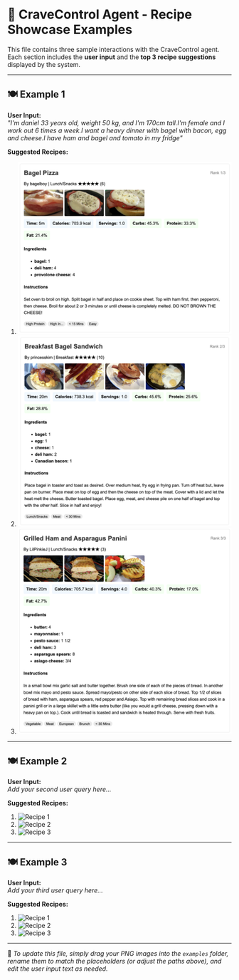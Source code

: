 # 🧠 CraveControl Agent - Recipe Showcase Examples

This file contains three sample interactions with the CraveControl agent.  
Each section includes the **user input** and the **top 3 recipe suggestions** displayed by the system.

---

## 🍽️ Example 1

**User Input:**  
*"I'm daniel 33 years old, weight 50 kg, and I'm 170cm tall.I'm female and I work out 6 times a week.I want a heavy dinner with bagel with bacon, egg and cheese.I have ham and bagel and tomato in my fridge"*

**Suggested Recipes:**

1. ![Recipe 1](./pics/example1_recipe1.png)
2. ![Recipe 2](./pics/example1_recipe2.png)
3. ![Recipe 3](./pics/example1_recipe3.png)

---

## 🍽️ Example 2

**User Input:**  
*Add your second user query here...*

**Suggested Recipes:**

1. ![Recipe 1](./example2_recipe1.png)
2. ![Recipe 2](./example2_recipe2.png)
3. ![Recipe 3](./example2_recipe3.png)

---

## 🍽️ Example 3

**User Input:**  
*Add your third user query here...*

**Suggested Recipes:**

1. ![Recipe 1](./example3_recipe1.png)
2. ![Recipe 2](./example3_recipe2.png)
3. ![Recipe 3](./example3_recipe3.png)

---

📝 *To update this file, simply drag your PNG images into the `examples` folder, rename them to match the placeholders (or adjust the paths above), and edit the user input text as needed.*
